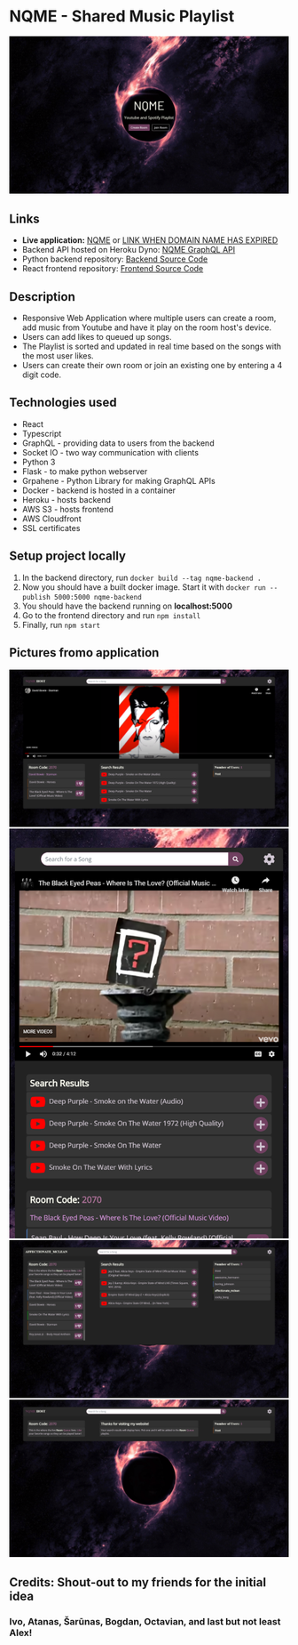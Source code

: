 # NQME - Shared Music Playlist

<img src="./nqme-homepage.png">

## Links
- **Live application:** [NQME](http://nqme.co.uk) or [LINK WHEN DOMAIN NAME HAS EXPIRED](http://nqme.co.uk.s3-website.eu-west-2.amazonaws.com)
- Backend API hosted on Heroku Dyno: [NQME GraphQL API](https://nqme-graphql.herokuapp.com/graphql?query=query%7B%0A%20%20rooms%20%7B%0A%20%20%20%20pin%0A%20%20%20%20usernames%0A%20%20%20%20songs%20%7B%0A%20%20%20%20%20%20title%0A%20%20%20%20%20%20url%0A%20%20%20%20%20%20likes%0A%20%20%20%20%20%20username%0A%20%20%20%20%20%20company%0A%20%20%20%20%7D%0A%20%20%7D%0A%7D)
- Python backend repository: [Backend Source Code](https://github.com/SpasZahariev/graphql-flask-server)
- React frontend repository: [Frontend Source Code](https://github.com/SpasZahariev/nqme-react)

## Description
- Responsive Web Application where multiple users can create a room, add music from Youtube and have it play on the room host's device. 
- Users can add likes to queued up songs.
- The Playlist is sorted and updated in real time based on the songs with the most user likes.
- Users can create their own room or join an existing one by entering a 4 digit code.

## Technologies used
- React
- Typescript
- GraphQL - providing data to users from the backend
- Socket IO - two way communication with clients
- Python 3
- Flask - to make python webserver
- Grpahene - Python Library for making GraphQL APIs
- Docker - backend is hosted in a container
- Heroku - hosts backend
- AWS S3 - hosts frontend
- AWS Cloudfront
- SSL certificates


## Setup project locally

1. In the backend directory, run `docker build --tag nqme-backend .`
2. Now you should have a built docker image. Start it with `docker run --publish 5000:5000 nqme-backend`
3. You should have the backend running on **localhost:5000**
4. Go to the frontend directory and run `npm install`
5. Finally, run `npm start`


## Pictures fromo application

<img src="./room-with-songs.png">
<img src="./mobile-view.png">
<img src="./many-users.png">
<img src="./empty-room.png">

## Credits: Shout-out to my friends for the initial idea
### Ivo, Atanas, Šarūnas, Bogdan, Octavian, and last but not least Alex!

